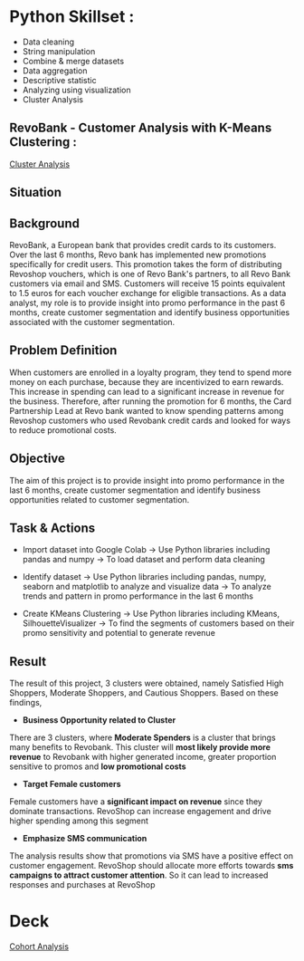 # Python Skillset :
- Data cleaning
- String manipulation
- Combine & merge datasets
- Data aggregation
- Descriptive statistic
- Analyzing using visualization
- Cluster Analysis

## RevoBank - Customer Analysis with K-Means Clustering :
<a href="https://colab.research.google.com/drive/1P4hUoBLUAkVYsrR3NeUQJ6xxGOmBL9V2?usp=sharing"> Cluster Analysis </a>

## Situation

## Background
RevoBank, a European bank that provides credit cards to its customers.
Over the last 6 months, Revo bank has implemented new promotions specifically for credit users. This promotion takes the form of distributing Revoshop vouchers, which is one of Revo Bank's partners, to all Revo Bank customers via email and SMS. Customers will receive 15 points equivalent to 1.5 euros for each voucher exchange for eligible transactions. As a data analyst, my role is to provide insight into promo performance in the past 6 months, create customer segmentation and identify business opportunities associated with the customer segmentation.

## Problem Definition
When customers are enrolled in a loyalty program, they tend to spend more money on each purchase, because they are incentivized to earn rewards. This increase in spending can lead to a significant increase in revenue for the business. Therefore, after running the promotion for 6 months, the Card Partnership Lead at Revo bank wanted to know spending patterns among Revoshop customers who used Revobank credit cards and looked for ways to reduce promotional costs.

## Objective
The aim of this project is to provide insight into promo performance in the last 6 months, create customer segmentation and identify business opportunities related to customer segmentation.

## Task & Actions
- Import dataset into Google Colab ->	Use Python libraries including pandas and numpy ->	To load dataset and perform data cleaning

- Identify dataset -> Use Python libraries including pandas, numpy, seaborn and matplotlib to analyze and visualize data	-> To analyze trends and pattern in promo performance in the last 6 months

- Create KMeans Clustering ->	Use Python libraries including KMeans, SilhouetteVisualizer	-> To find the segments of customers based on their promo sensitivity and potential to generate revenue

## Result
The result of this project, 3 clusters were obtained, namely Satisfied High Shoppers, Moderate Shoppers, and Cautious Shoppers. Based on these findings, 

- **Business Opportunity related to Cluster**

There are 3 clusters, where **Moderate Spenders** is a cluster that brings many benefits to Revobank. This cluster will **most likely provide more revenue** to Revobank with higher generated income, greater proportion sensitive to promos and **low promotional costs**

- **Target Female customers**

Female customers have a **significant impact on revenue** since they dominate transactions. RevoShop can increase engagement and drive higher spending among this segment

- **Emphasize SMS communication**

The analysis results show that promotions via SMS have a positive effect on customer engagement. RevoShop should allocate more efforts towards **sms campaigns to attract customer attention**. So it can lead to increased responses and purchases at RevoShop

# Deck
<a href="https://drive.google.com/file/d/1GNjhJgGc-Zj0Pk2jdi6z3QrBfUY4bf4a/view?usp=share_link"> Cohort Analysis</a>
